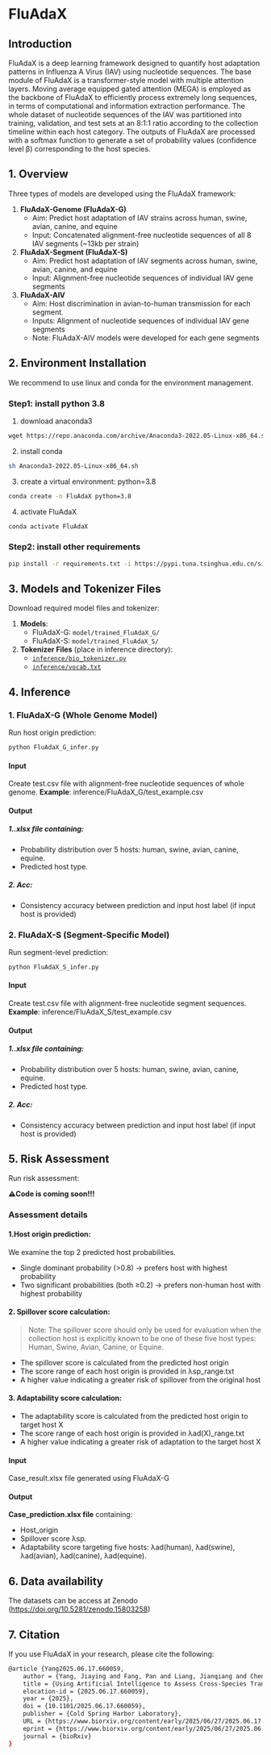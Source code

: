 # FluAdaX
## Introduction
FluAdaX is a deep learning framework designed to quantify host adaptation patterns in Influenza A Virus (IAV) using nucleotide sequences. The base module of FluAdaX is a transformer-style model with multiple attention layers. Moving average equipped gated attention (MEGA) is employed as the backbone of FluAdaX to efficiently process extremely long sequences, in terms of computational and information extraction performance. The whole dataset of nucleotide sequences of the IAV was partitioned into training, validation, and test sets at an 8:1:1 ratio according to the collection timeline within each host category. The outputs of FluAdaX are processed with a softmax function to generate a set of probability values (confidence level β) corresponding to the host species. 
## 1. Overview
Three types of models are developed using the FluAdaX framework:
1. **FluAdaX-Genome (FluAdaX-G)**
   - Aim: Predict host adaptation of IAV strains across human, swine, avian, canine, and equine 
   - Input: Concatenated alignment-free nucleotide sequences of all 8 IAV segments (~13kb per strain)
2. **FluAdaX-Segment (FluAdaX-S)**
   - Aim: Predict host adaptation of IAV segments across human, swine, avian, canine, and equine
   - Input: Alignment-free nucleotide sequences of individual IAV gene segments
3. **FluAdaX-AIV**
   - Aim: Host discrimination in avian-to-human transmission for each segment.
   - Inputs: Alignment of nucleotide sequences of individual IAV gene segments
   - Note: FluAdaX-AIV models were developed for each gene segments
## 2. Environment Installation
We recommend to use linux and conda for the environment management.

### Step1: install python 3.8
1) download anaconda3
```bash
wget https://repo.anaconda.com/archive/Anaconda3-2022.05-Linux-x86_64.sh
```
2) install conda
```bash
sh Anaconda3-2022.05-Linux-x86_64.sh
```
3) create a virtual environment: python=3.8
```bash
conda create -n FluAdaX python=3.8
```
4) activate FluAdaX
```bash
conda activate FluAdaX
```
### Step2: install other requirements
```bash
pip install -r requirements.txt -i https://pypi.tuna.tsinghua.edu.cn/simple
```

## 3. Models and Tokenizer Files
Download required model files and tokenizer:
1. **Models**:
   - FluAdaX-G: `model/trained_FluAdaX_G/`
   - FluAdaX-S: `model/trained_FluAdaX_S/`
2. **Tokenizer Files** (place in inference directory):
   - [`inference/bio_tokenizer.py`](path/to/inference/bio_tokenizer.py)
   - [`inference/vocab.txt`](path/to/inference/vocab.txt)

## 4. Inference
### 1. FluAdaX-G (Whole Genome Model)
Run host origin prediction:
```bash
python FluAdaX_G_infer.py
```
#### Input
Create test.csv file with alignment-free nucleotide sequences of whole genome. 
**Example**: inference/FluAdaX_G/test_example.csv
#### Output
##### 1.**.xlsx file** containing:
   - Probability distribution over 5 hosts: human, swine, avian, canine, equine.
   - Predicted host type.
##### 2. **Acc**: 
   - Consistency accuracy between prediction and input host label (if input host is provided)

### 2. FluAdaX-S (Segment-Specific Model)
Run segment-level prediction:
```bash
python FluAdaX_S_infer.py
```
#### Input
Create test.csv file with alignment-free nucleotide segment sequences. 
**Example**: inference/FluAdaX_S/test_example.csv
#### Output
##### 1.**.xlsx file** containing:
   - Probability distribution over 5 hosts: human, swine, avian, canine, equine.
   - Predicted host type.
##### 2. **Acc**: 
   - Consistency accuracy between prediction and input host label (if input host is provided)

## 5. Risk Assessment

Run risk assessment:

**⚠️Code is coming soon!!!**

### Assessment details
#### 1.Host origin prediction:
We examine the top 2 predicted host probabilities.
- Single dominant probability (>0.8) → prefers host with highest probability 
- Two significant probabilities (both ≥0.2) → prefers non-human host with highest probability

#### 2. Spillover score calculation:
>Note: The spillover score should only be used for evaluation when the collection host is  explicitly known to be one of these five host types: Human, Swine, Avian, Canine, or Equine.
- The spillover score is calculated from the predicted host origin
- The score range of each host origin is provided in λsp_range.txt
- A higher value indicating a greater risk of spillover from the original host

#### 3. Adaptability score calculation:
- The adaptability score is calculated from the predicted host origin to target host X
- The score range of each host origin is provided in λad(X)_range.txt
- A higher value indicating a greater risk of adaptation to the target host X

####  Input
Case_result.xlsx file generated using FluAdaX-G

####  Output
**Case_prediction.xlsx file** containing:
- Host_origin
- Spillover score λsp.
- Adaptability score targeting five hosts: λad(human), λad(swine), λad(avian), λad(canine), λad(equine).

## 6. Data availability
The datasets can be access at Zenodo (https://doi.org/10.5281/zenodo.15803258)

##  7. Citation
If you use FluAdaX in your research, please cite the following:
```bash
@article {Yang2025.06.17.660059,  
	author = {Yang, Jiaying and Fang, Pan and Liang, Jianqiang and Chen, Yihao and Yang, Lei and Zhu, Wenfei and Shi, Mang and Du, Xiangjun and Pu, Juan and Wang, Dayan and Xue, Guirong and Li, Zhaorong and Shu, Yuelong},
	title = {Using Artificial Intelligence to Assess Cross-Species Transmission Potential of Influenza A Virus},
	elocation-id = {2025.06.17.660059},
	year = {2025},
	doi = {10.1101/2025.06.17.660059},
	publisher = {Cold Spring Harbor Laboratory},
	URL = {https://www.biorxiv.org/content/early/2025/06/27/2025.06.17.660059},
	eprint = {https://www.biorxiv.org/content/early/2025/06/27/2025.06.17.660059.full.pdf},
	journal = {bioRxiv}
}
```

